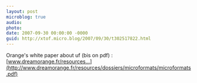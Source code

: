 ```yaml
---
layout: post
microblog: true
audio: 
photo: 
date: 2007-09-30 00:00:00 -0000
guid: http://xtof.micro.blog/2007/09/30/t302517822.html
---
```

Orange's white paper about uf (bis on pdf) : [www.dreamorange.fr/resources...](http://www.dreamorange.fr/resources/dossiers/microformats/microformats.pdf)
